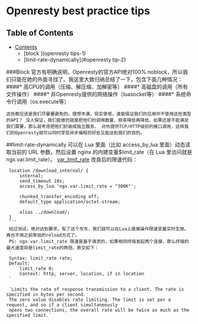# Openresty best practice tips


## Table of Contents
* [Contents](#contents)
    * [block ](openresty tips-1) 
    * [limit-rate-dynamically](#openresty tip-2) 


###Block
官方有明确说明，Openresty的官方API绝对100% noblock，所以我们只能在她的外面寻找了。我这里大致归纳总结了一下，包含下面几种情况：
####* 高CPU的调用（压缩、解压缩、加解密等）
####* 高磁盘的调用（所有文件操作）
####* 非Openresty提供的网络操作（luasocket等）
####* 系统命令行调用（os.execute等）

`这些都应该是我们尽量要避免的。理想丰满，现实骨感，谁能保证我们的应用中不使用这些类型的API？
没人保证，我们能做的就是把他们的调用数量、频率降低再降低，如果还是不能满足我们需要，那么就考虑把他们封装成独立服务，
对外提供TCP/HTTP级别的接口调用，这样我们的Openresty就可以同时享受异步编程的好处又能达到我们的目的。`

##limit-rate-dynamically
可以在 Lua 里面（比如 access_by_lua 里面）动态读取当前的 URL 参数，然后设置 nginx 的内建变量$limit_rate（在 Lua 里访问就是 ngx.var.limit_rate）。
[var_limit_rate](http://nginx.org/en/docs/http/ngx_http_core_module.html#var_limit_rate)
改良后的限速代码：

   ``` 
    location /download_internal/ {
        internal;
        send_timeout 10s;
        access_by_lua 'ngx.var.limit_rate = "300K"';

        chunked_transfer_encoding off;
        default_type application/octet-stream;

        alias ../download/;
    }
    ```
    经过测试，绝对达到要求。有了这个东东，我们就可以在Lua上直接操作限速变量实时生效。再也不用之前笨拙的reload方式了。
    PS: ngx.var.limit_rate 限速是基于请求的，如果相同终端发起两个连接，那么终端的最大速度将是limit_rate的两倍，原文如下：
    `
    Syntax: limit_rate rate;
    Default:    
        limit_rate 0;
        Context: http, server, location, if in location    
    `
    
    `Limits the rate of response transmission to a client. The rate is specified in bytes per second. 
    The zero value disables rate limiting. The limit is set per a request, and so if a client simultaneously
    opens two connections, the overall rate will be twice as much as the specified limit.`
